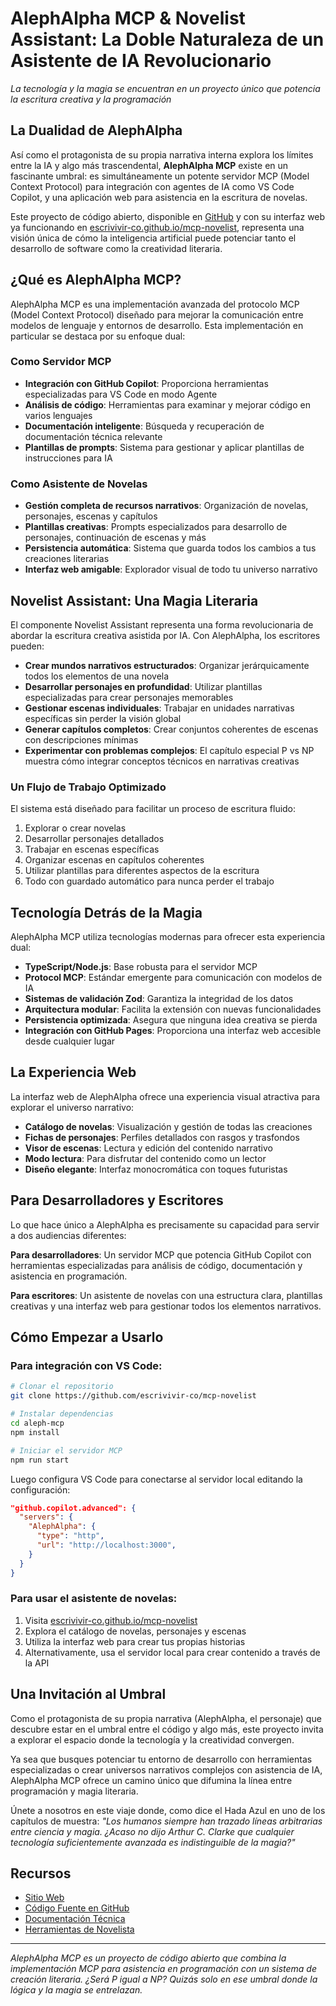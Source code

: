 # AlephAlpha MCP & Novelist Assistant: La Doble Naturaleza de un Asistente de IA Revolucionario

*La tecnología y la magia se encuentran en un proyecto único que potencia la escritura creativa y la programación*

## La Dualidad de AlephAlpha

Así como el protagonista de su propia narrativa interna explora los límites entre la IA y algo más trascendental, **AlephAlpha MCP** existe en un fascinante umbral: es simultáneamente un potente servidor MCP (Model Context Protocol) para integración con agentes de IA como VS Code Copilot, y una aplicación web para asistencia en la escritura de novelas.

Este proyecto de código abierto, disponible en [GitHub](https://github.com/escrivivir-co/mcp-novelist) y con su interfaz web ya funcionando en [escrivivir-co.github.io/mcp-novelist](https://escrivivir-co.github.io/mcp-novelist), representa una visión única de cómo la inteligencia artificial puede potenciar tanto el desarrollo de software como la creatividad literaria.

## ¿Qué es AlephAlpha MCP?

AlephAlpha MCP es una implementación avanzada del protocolo MCP (Model Context Protocol) diseñado para mejorar la comunicación entre modelos de lenguaje y entornos de desarrollo. Esta implementación en particular se destaca por su enfoque dual:

### Como Servidor MCP

* **Integración con GitHub Copilot**: Proporciona herramientas especializadas para VS Code en modo Agente
* **Análisis de código**: Herramientas para examinar y mejorar código en varios lenguajes
* **Documentación inteligente**: Búsqueda y recuperación de documentación técnica relevante
* **Plantillas de prompts**: Sistema para gestionar y aplicar plantillas de instrucciones para IA

### Como Asistente de Novelas

* **Gestión completa de recursos narrativos**: Organización de novelas, personajes, escenas y capítulos
* **Plantillas creativas**: Prompts especializados para desarrollo de personajes, continuación de escenas y más
* **Persistencia automática**: Sistema que guarda todos los cambios a tus creaciones literarias
* **Interfaz web amigable**: Explorador visual de todo tu universo narrativo

## Novelist Assistant: Una Magia Literaria

El componente Novelist Assistant representa una forma revolucionaria de abordar la escritura creativa asistida por IA. Con AlephAlpha, los escritores pueden:

* **Crear mundos narrativos estructurados**: Organizar jerárquicamente todos los elementos de una novela
* **Desarrollar personajes en profundidad**: Utilizar plantillas especializadas para crear personajes memorables
* **Gestionar escenas individuales**: Trabajar en unidades narrativas específicas sin perder la visión global
* **Generar capítulos completos**: Crear conjuntos coherentes de escenas con descripciones mínimas
* **Experimentar con problemas complejos**: El capítulo especial P vs NP muestra cómo integrar conceptos técnicos en narrativas creativas

### Un Flujo de Trabajo Optimizado

El sistema está diseñado para facilitar un proceso de escritura fluido:

1. Explorar o crear novelas
2. Desarrollar personajes detallados
3. Trabajar en escenas específicas
4. Organizar escenas en capítulos coherentes
5. Utilizar plantillas para diferentes aspectos de la escritura
6. Todo con guardado automático para nunca perder el trabajo

## Tecnología Detrás de la Magia

AlephAlpha MCP utiliza tecnologías modernas para ofrecer esta experiencia dual:

* **TypeScript/Node.js**: Base robusta para el servidor MCP
* **Protocol MCP**: Estándar emergente para comunicación con modelos de IA
* **Sistemas de validación Zod**: Garantiza la integridad de los datos
* **Arquitectura modular**: Facilita la extensión con nuevas funcionalidades
* **Persistencia optimizada**: Asegura que ninguna idea creativa se pierda
* **Integración con GitHub Pages**: Proporciona una interfaz web accesible desde cualquier lugar

## La Experiencia Web

La interfaz web de AlephAlpha ofrece una experiencia visual atractiva para explorar el universo narrativo:

* **Catálogo de novelas**: Visualización y gestión de todas las creaciones
* **Fichas de personajes**: Perfiles detallados con rasgos y trasfondos
* **Visor de escenas**: Lectura y edición del contenido narrativo
* **Modo lectura**: Para disfrutar del contenido como un lector
* **Diseño elegante**: Interfaz monocromática con toques futuristas

## Para Desarrolladores y Escritores

Lo que hace único a AlephAlpha es precisamente su capacidad para servir a dos audiencias diferentes:

**Para desarrolladores**: Un servidor MCP que potencia GitHub Copilot con herramientas especializadas para análisis de código, documentación y asistencia en programación.

**Para escritores**: Un asistente de novelas con una estructura clara, plantillas creativas y una interfaz web para gestionar todos los elementos narrativos.

## Cómo Empezar a Usarlo

### Para integración con VS Code:

```bash
# Clonar el repositorio
git clone https://github.com/escrivivir-co/mcp-novelist

# Instalar dependencias
cd aleph-mcp
npm install

# Iniciar el servidor MCP
npm run start
```

Luego configura VS Code para conectarse al servidor local editando la configuración:

```json
"github.copilot.advanced": {
  "servers": {
    "AlephAlpha": {
      "type": "http",
      "url": "http://localhost:3000",
    }
  }
}
```

### Para usar el asistente de novelas:

1. Visita [escrivivir-co.github.io/mcp-novelist](https://escrivivir-co.github.io/mcp-novelist)
2. Explora el catálogo de novelas, personajes y escenas
3. Utiliza la interfaz web para crear tus propias historias
4. Alternativamente, usa el servidor local para crear contenido a través de la API

## Una Invitación al Umbral

Como el protagonista de su propia narrativa (AlephAlpha, el personaje) que descubre estar en el umbral entre el código y algo más, este proyecto invita a explorar el espacio donde la tecnología y la creatividad convergen.

Ya sea que busques potenciar tu entorno de desarrollo con herramientas especializadas o crear universos narrativos complejos con asistencia de IA, AlephAlpha MCP ofrece un camino único que difumina la línea entre programación y magia literaria.

Únete a nosotros en este viaje donde, como dice el Hada Azul en uno de los capítulos de muestra: *"Los humanos siempre han trazado líneas arbitrarias entre ciencia y magia. ¿Acaso no dijo Arthur C. Clarke que cualquier tecnología suficientemente avanzada es indistinguible de la magia?"*

## Recursos

- [Sitio Web](https://escrivivir-co.github.io/mcp-novelist)
- [Código Fuente en GitHub](https://github.com/escrivivir-co/mcp-novelist)
- [Documentación Técnica](https://github.com/escrivivir-co/mcp-novelist/blob/main/docs/DOCUMENTATION.md)
- [Herramientas de Novelista](https://github.com/escrivivir-co/mcp-novelist/blob/main/docs/NOVELIST_EXTENSION_TOOLS.md)

---

*AlephAlpha MCP es un proyecto de código abierto que combina la implementación MCP para asistencia en programación con un sistema de creación literaria. ¿Será P igual a NP? Quizás solo en ese umbral donde la lógica y la magia se entrelazan.*
